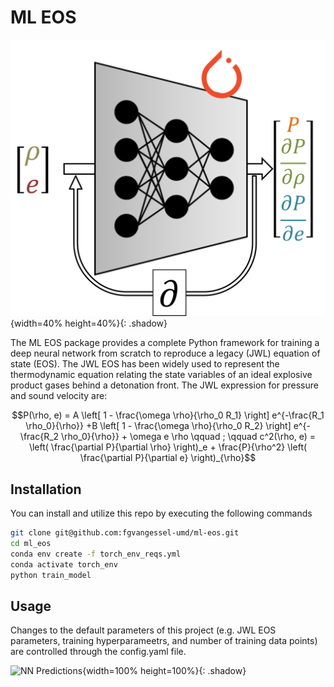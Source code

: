 # ML EOS

![Thermo-Informed Neural network](results/plots/nn_eos_graphic.png){width=40% height=40%}{: .shadow}

The ML EOS package provides a complete Python framework for training a deep neural network from scratch to reproduce a legacy (JWL) equation of state (EOS). The JWL EOS has been widely used to represent the thermodynamic equation relating the state variables of an ideal explosive product gases behind a detonation front. The JWL expression for pressure and sound velocity are:

```math
P(\rho, e) = A \left[ 1 - \frac{\omega \rho}{\rho_0 R_1} \right] e^{-\frac{R_1 \rho_0}{\rho}} +B \left[ 1 - \frac{\omega \rho}{\rho_0 R_2} \right] e^{-\frac{R_2 \rho_0}{\rho}} + \omega e \rho   \qquad ; \qquad   c^2(\rho, e) = \left( \frac{\partial P}{\partial \rho} \right)_e + \frac{P}{\rho^2} \left( \frac{\partial P}{\partial e} \right)_{\rho}
```

## Installation

You can install and utilize this repo by executing the following commands

```bash
git clone git@github.com:fgvangessel-umd/ml-eos.git
cd ml_eos
conda env create -f torch_env_reqs.yml
conda activate torch_env
python train_model
```

## Usage

Changes to the default parameters of this project (e.g. JWL EOS parameters, training hyperparameetrs, and number of training data points) are controlled through the config.yaml file.

![NN Predictions](results/plots/pressure_sound_speed_predictions.png){width=100% height=100%}{: .shadow}